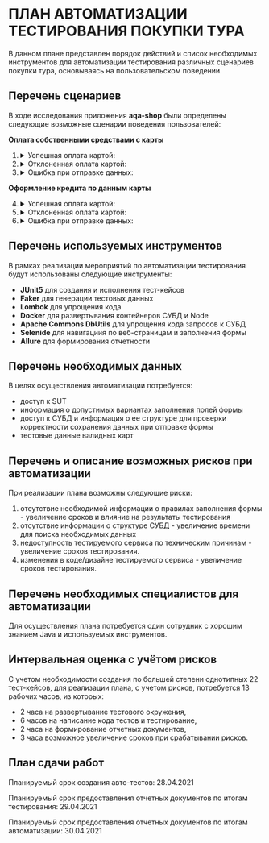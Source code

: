 # **ПЛАН АВТОМАТИЗАЦИИ ТЕСТИРОВАНИЯ ПОКУПКИ ТУРА**

В данном плане представлен порядок действий и список необходимых инструментов для автоматизации тестирования различных сценариев покупки тура, основываясь на пользовательском поведении.

## **Перечень сценариев**

В ходе исследования приложения **aqa-shop** были определены следующие возможные сценарии поведения пользователей:

**Оплата собственными средствами с карты**
1. <details><summary>Успешная оплата картой:</summary>
            
    * открытие [страницы](http://localhost:8080) приложения
    * нажатие кнопки **"Купить"**
    * заполнение формы валидными данными с номером карты из набора со статусом **Approved**
    * нажатие кнопки **"Продолжить"**

    **Ожидаемый результат:** Появляется сообщение об успешной покупке, в БД появляется запись о транзакции

    Итого по сценарию 1 тест-кейс.


1. <details><summary>Отклоненная оплата картой:</summary>

    * открытие [страницы](http://localhost:8080) приложения
    * нажатие кнопки **"Купить"**
    * заполнение формы:
        * с номером карты из набора со статусом **Declined**
        * с номером карты не из набора
    * нажатие кнопки **"Продолжить"**

    **Ожидаемый результат:** Появляется сообщение об ошибке, в БД нет записи о покупке
        
    Итого по сценарию 2 тест-кейса.

1. <details><summary>Ошибка при отправке данных:</summary>

    * открытие [страницы](http://localhost:8080) приложения
    * нажатие кнопки **"Купить"**
    * заполнение формы:
        * с невалидным сроком действия карты (месяц и год)
        * с невалидным именем
        * с незаполненным номером карты
        * с незаполненным сроком действия карты (месяц и год)
        * с незаполненным именем
        * с незаполненным CVC/CVV
    * нажатие кнопки **"Продолжить"**

    **Ожидаемый результат:** Появляется сообщение об ошибке, форма не отправлена
        
    Итого по сценарию 8 тест-кейсов.

**Оформление кредита по данным карты**

4. <details><summary>Успешная оплата картой:</summary>
    
    * открытие [страницы](http://localhost:8080) приложения
    * нажатие кнопки **"Купить в кредит"**
    * заполнение формы валидными данными с номером карты из набора со статусом **Approved**
    * нажатие кнопки **"Продолжить"**

    **Ожидаемый результат:** Появляется сообщение об успешной покупке, в БД появляется запись о транзакции

    Итого по сценарию 1 тест-кейс.


1. <details><summary>Отклоненная оплата картой:</summary>

    * открытие [страницы](http://localhost:8080) приложения
    * нажатие кнопки **"Купить в кредит"**
    * заполнение формы:
        * с номером карты из набора со статусом **Declined**
        * с номером карты не из набора           
    * нажатие кнопки **"Продолжить"**

    **Ожидаемый результат:** Появляется сообщение об ошибке, в БД нет записи о покупке
        
    Итого по сценарию 2 тест-кейса.

1. <details><summary>Ошибка при отправке данных:</summary>

    * открытие [страницы](http://localhost:8080) приложения
    * нажатие кнопки **"Купить"**
    * заполнение формы:
        * с невалидным сроком действия карты (месяц и год)
        * с невалидным именем
        * с незаполненным номером карты
        * с незаполненным сроком действия карты (месяц и год)
        * с незаполненным именем
        * с незаполненным CVC/CVV
            
    * нажатие кнопки **"Продолжить"**

    **Ожидаемый результат:** Появляется сообщение об ошибке, форма не отправлена

    Итого по сценарию 8 тест-кейсов.    

## **Перечень используемых инструментов**

В рамках реализации мероприятий по автоматизации тестирования будут использованы следующие инструменты:
* **JUnit5** для создания и исполнения тест-кейсов
* **Faker** для генерации тестовых данных
* **Lombok** для упрощения кода
* **Docker** для развертывания контейнеров СУБД и Node
* **Apache Commons DbUtils** для упрощения кода запросов к СУБД
* **Selenide** для навигациия по веб-страницам и заполнения формы 
* **Allure** для формирования отчетности


## **Перечень необходимых данных**

В целях осуществления автоматизации потребуется:

* доступ к SUT
* информация о допустимых вариантах заполнения полей формы
* доступ к СУБД и информация о ее структуре для проверки корректности сохранения данных при отправке формы
* тестовые данные валидных карт


## **Перечень и описание возможных рисков при автоматизации**

При реализации плана возможны следующие риски:

1. отсутствие необходимой информации о правилах заполнения формы - увеличение сроков и влияние на результаты тестирования
1. отсутствие информации о структуре СУБД - увеличение времени для поиска необходимых данных
1. недоступность тестируемого сервиса по техническим причинам - увеличение сроков тестирования.
1. изменения в коде/дизайне тестируемого сервиса - увеличение сроков тестирования.


## **Перечень необходимых специалистов для автоматизации**

Для осуществления плана потребуется один сотрудник с хорошим знанием Java и используемых инструментов. 

## **Интервальная оценка с учётом рисков**

С учетом необходимости создания по большей степени однотипных 22 тест-кейсов, для реализации плана, с учетом рисков, потребуется 13 рабочих часов, из которых:
    
* 2 часа на развертывание тестового окружения,
* 6 часов на написание кода тестов и тестирование,
* 2 часа на формирование отчетных документов,
* 3 часа возможное увеличение сроков при срабатывании рисков.

## **План сдачи работ**

Планируемый срок создания авто-тестов: 28.04.2021

Планируемый срок предоставления отчетных документов по итогам тестирования: 29.04.2021

Планируемый срок предоставления отчетных документов по итогам автоматизации: 30.04.2021
